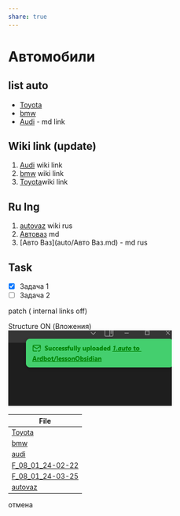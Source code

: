 ```yaml
---
share: true
---
```

  
# Автомобили

## list auto
- [Toyota](auto/Toyota.md)
- [bmw](auto/bmw.md)
- [Audi](auto/audi.md) - md link

## Wiki link (update)
1. [Audi](auto/audi.md) wiki link 
2. [bmw](auto/bmw.md) wiki link 
3. [Toyota](auto/Toyota.md)wiki link 

## Ru lng
1. [autovaz](auto/autovaz.md) wiki rus
3. [Автоваз](auto/autovaz.md) md
4. [Авто Ваз](auto/Авто Ваз.md) - md rus

## Task
- [x] Задача 1
- [ ] Задача 2

patch  ( internal links off) 

Structure ON (Вложения)
![Pasted image 20240108033707](files/Pasted%20image%2020240108033707.png)



| File                                           |
| ---------------------------------------------- |
| [Toyota](auto/Toyota.md.md)                     |
| [bmw](auto/bmw.md.md)                           |
| [audi](auto/audi.md.md)                         |
| [F_08_01_24-02-22](auto/F_08_01_24-02-22.md.md) |
| [F_08_01_24-03-25](auto/F_08_01_24-03-25.md.md) |
| [autovaz](auto/autovaz.md.md)                   |

отмена